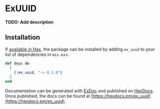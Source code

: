 # ExUUID

**TODO: Add description**

## Installation

If [available in Hex](https://hex.pm/docs/publish), the package can be installed
by adding `ex_uuid` to your list of dependencies in `mix.exs`:

```elixir
def deps do
  [
    {:ex_uuid, "~> 0.1.0"}
  ]
end
```

Documentation can be generated with [ExDoc](https://github.com/elixir-lang/ex_doc)
and published on [HexDocs](https://hexdocs.pm). Once published, the docs can
be found at [https://hexdocs.pm/ex_uuid](https://hexdocs.pm/ex_uuid).

